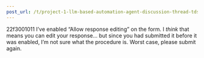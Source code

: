 ```yaml
---
post_url: /t/project-1-llm-based-automation-agent-discussion-thread-tds-jan-2025/164277/343
---
```

22f3001011 I’ve enabled “Allow response editing” on the form. I *think* that means you can edit your response… but since you had submitted it before it was enabled, I’m not sure what the procedure is. Worst case, please submit again.